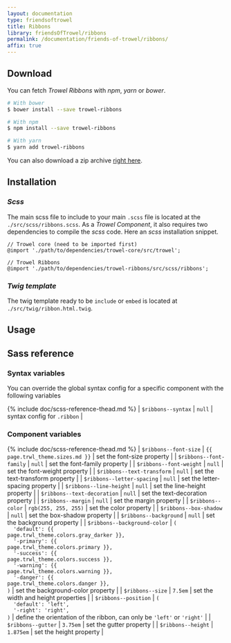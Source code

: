 ```yaml
---
layout: documentation
type: friendsoftrowel
title: Ribbons
library: friendsOfTrowel/ribbons
permalink: /documentation/friends-of-trowel/ribbons/
affix: true
---
```


## Download

You can fetch *Trowel Ribbons* with *npm*, *yarn* or *bower*.

```bash
# With bower
$ bower install --save trowel-ribbons

# With npm
$ npm install --save trowel-ribbons

# With yarn
$ yarn add trowel-ribbons
```

You can also download a zip archive [right here](https://github.com/FriendsOfTrowel/Ribbons/archive/master.zip).


## Installation

### *Scss*
The main scss file to include to your main `.scss` file is located at the `./src/scss/ribbons.scss`. As a *Trowel Component*, it also requires two dependencies to compile the *scss* code. Here an *scss* installation snippet.

```
// Trowel core (need to be imported first)
@import './path/to/dependencies/trowel-core/src/trowel';

// Trowel Ribbons
@import './path/to/dependencies/trowel-ribbons/src/scss/ribbons';
```


### *Twig template*
The twig template ready to be `include` or `embed` is located at `./src/twig/ribbon.html.twig`.

## Usage

## Sass reference

### Syntax variables

You can override the global syntax config for a specific component with the following variables

{% include doc/scss-reference-thead.md %}
| `$ribbons--syntax` | `null` | syntax config for `.ribbon` |

### Component variables

{% include doc/scss-reference-thead.md %}
| `$ribbons--font-size` | `{{ page.trwl_theme.sizes.md }}` | set the font-size property |
| `$ribbons--font-family` | `null` | set the font-family property |
| `$ribbons--font-weight` | `null` | set the font-weight property |
| `$ribbons--text-transform` | `null` | set the text-transform property |
| `$ribbons--letter-spacing` | `null` | set the letter-spacing property |
| `$ribbons--line-height` | `null` | set the line-height property |
| `$ribbons--text-decoration` | `null` | set the text-decoration property |
| `$ribbons--margin` | `null` | set the margin property |
| `$ribbons--color` | `rgb(255, 255, 255)` | set the color property |
| `$ribbons--box-shadow` | `null` | set the box-shadow property |
| `$ribbons--background` | `null` | set the background property |
| `$ribbons--background-color` | <code>(<br>&nbsp;&nbsp;'default':&nbsp;{{ page.trwl_theme.colors.gray_darker }},<br>&nbsp;&nbsp;'-primary':&nbsp;{{ page.trwl_theme.colors.primary }},<br>&nbsp;&nbsp;'-success':&nbsp;{{ page.trwl_theme.colors.success }},<br>&nbsp;&nbsp;'-warning':&nbsp;{{ page.trwl_theme.colors.warning }},<br>&nbsp;&nbsp;'-danger':&nbsp;{{ page.trwl_theme.colors.danger }},<br>)</code> | set the background-color property |
| `$ribbons--size` | `7.5em` | set the width and height properties |
| `$ribbons--position` | <code>(<br>&nbsp;&nbsp;'default':&nbsp;'left',<br>&nbsp;&nbsp;'-right':&nbsp;'right',<br>)</code> | define the orientation of the ribbon, can only be `'left'` or `'right'` |
| `$ribbons--gutter` | `3.75em` | set the gutter property |
| `$ribbons--height` | `1.875em` | set the height property |
